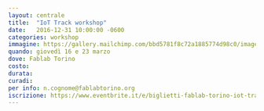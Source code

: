 ```yaml
---
layout: centrale
title:  "IoT Track workshop"
date:   2016-12-31 10:00:00 -0600
categories: workshop
immagine: https://gallery.mailchimp.com/bbd5781f8c72a1885774d98c0/images/ccf3089b-cbbf-4dab-9c20-69f643eda030.png
quando: giovedì 16 e 23 marzo
dove: Fablab Torino
costo: 
durata: 
curadi:
per info: n.cognome@fablabtorino.org
iscrizione: https://www.eventbrite.it/e/biglietti-fablab-torino-iot-track-wemos-and-home-automation-32406470626
---
```

